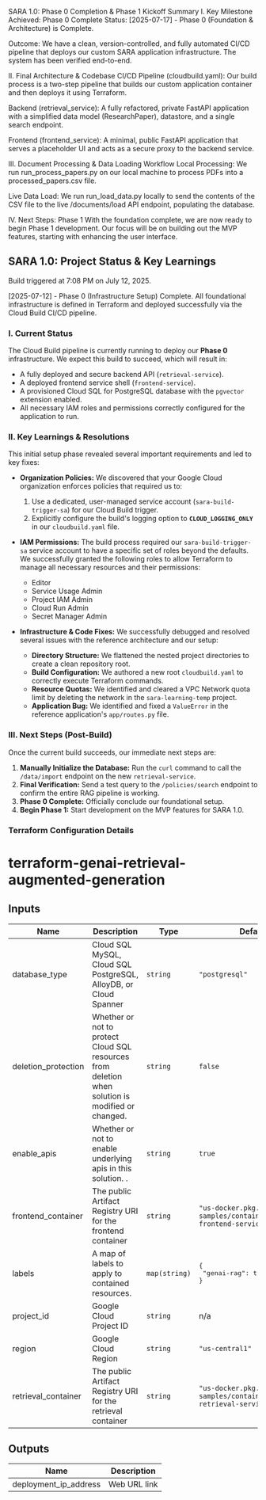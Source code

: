 SARA 1.0: Phase 0 Completion & Phase 1 Kickoff Summary
I. Key Milestone Achieved: Phase 0 Complete
Status: [2025-07-17] - Phase 0 (Foundation & Architecture) is Complete.

Outcome: We have a clean, version-controlled, and fully automated CI/CD pipeline that deploys our custom SARA application infrastructure. The system has been verified end-to-end.

II. Final Architecture & Codebase
CI/CD Pipeline (cloudbuild.yaml): Our build process is a two-step pipeline that builds our custom application container and then deploys it using Terraform.

Backend (retrieval_service): A fully refactored, private FastAPI application with a simplified data model (ResearchPaper), datastore, and a single search endpoint.

Frontend (frontend_service): A minimal, public FastAPI application that serves a placeholder UI and acts as a secure proxy to the backend service.

III. Document Processing & Data Loading Workflow
Local Processing: We run run_process_papers.py on our local machine to process PDFs into a processed_papers.csv file.

Live Data Load: We run run_load_data.py locally to send the contents of the CSV file to the live /documents/load API endpoint, populating the database.

IV. Next Steps: Phase 1
With the foundation complete, we are now ready to begin Phase 1 development. Our focus will be on building out the MVP features, starting with enhancing the user interface.

## **SARA 1.0: Project Status & Key Learnings**

Build triggered at 7:08 PM on July 12, 2025.

[2025-07-12] - Phase 0 (Infrastructure Setup) Complete. All foundational infrastructure is defined in Terraform and deployed successfully via the Cloud Build CI/CD pipeline.

### I. Current Status

The Cloud Build pipeline is currently running to deploy our **Phase 0** infrastructure. We expect this build to succeed, which will result in:
* A fully deployed and secure backend API (`retrieval-service`).
* A deployed frontend service shell (`frontend-service`).
* A provisioned Cloud SQL for PostgreSQL database with the `pgvector` extension enabled.
* All necessary IAM roles and permissions correctly configured for the application to run.

### II. Key Learnings & Resolutions

This initial setup phase revealed several important requirements and led to key fixes:

* **Organization Policies:** We discovered that your Google Cloud organization enforces policies that required us to:
    1.  Use a dedicated, user-managed service account (`sara-build-trigger-sa`) for our Cloud Build trigger.
    2.  Explicitly configure the build's logging option to **`CLOUD_LOGGING_ONLY`** in our `cloudbuild.yaml` file.

* **IAM Permissions:** The build process required our `sara-build-trigger-sa` service account to have a specific set of roles beyond the defaults. We successfully granted the following roles to allow Terraform to manage all necessary resources and their permissions:
    * Editor
    * Service Usage Admin
    * Project IAM Admin
    * Cloud Run Admin
    * Secret Manager Admin

* **Infrastructure & Code Fixes:** We successfully debugged and resolved several issues with the reference architecture and our setup:
    * **Directory Structure:** We flattened the nested project directories to create a clean repository root.
    * **Build Configuration:** We authored a new root `cloudbuild.yaml` to correctly execute Terraform commands.
    * **Resource Quotas:** We identified and cleared a VPC Network quota limit by deleting the network in the `sara-learning-temp` project.
    * **Application Bug:** We identified and fixed a `ValueError` in the reference application's `app/routes.py` file.

### III. Next Steps (Post-Build)

Once the current build succeeds, our immediate next steps are:
1.  **Manually Initialize the Database:** Run the `curl` command to call the `/data/import` endpoint on the new `retrieval-service`.
2.  **Final Verification:** Send a test query to the `/policies/search` endpoint to confirm the entire RAG pipeline is working.
3.  **Phase 0 Complete:** Officially conclude our foundational setup.
4.  **Begin Phase 1:** Start development on the MVP features for SARA 1.0.

### Terraform Configuration Details
# terraform-genai-retrieval-augmented-generation

<!-- BEGINNING OF PRE-COMMIT-TERRAFORM DOCS HOOK -->
## Inputs

| Name | Description | Type | Default | Required |
|------|-------------|------|---------|:--------:|
| database\_type | Cloud SQL MySQL, Cloud SQL PostgreSQL, AlloyDB, or Cloud Spanner | `string` | `"postgresql"` | no |
| deletion\_protection | Whether or not to protect Cloud SQL resources from deletion when solution is modified or changed. | `string` | `false` | no |
| enable\_apis | Whether or not to enable underlying apis in this solution. . | `string` | `true` | no |
| frontend\_container | The public Artifact Registry URI for the frontend container | `string` | `"us-docker.pkg.dev/google-samples/containers/jss/rag-frontend-service:v0.0.2"` | no |
| labels | A map of labels to apply to contained resources. | `map(string)` | <pre>{<br>  "genai-rag": true<br>}</pre> | no |
| project\_id | Google Cloud Project ID | `string` | n/a | yes |
| region | Google Cloud Region | `string` | `"us-central1"` | no |
| retrieval\_container | The public Artifact Registry URI for the retrieval container | `string` | `"us-docker.pkg.dev/google-samples/containers/jss/rag-retrieval-service:v0.0.3"` | no |

## Outputs

| Name | Description |
|------|-------------|
| deployment\_ip\_address | Web URL link |

<!-- END OF PRE-COMMIT-TERRAFORM DOCS HOOK -->
